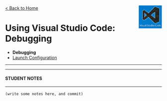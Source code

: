 [< Back to Home](../)
<img align='right' height=74 src='../../public/vscode.jpg'>
# Using Visual Studio Code: Debugging

* **Debugging**
* [Launch Configuration](./launch-configuration.md)

---




---
#### STUDENT NOTES
---
```
(write some notes here, and commit)

```
